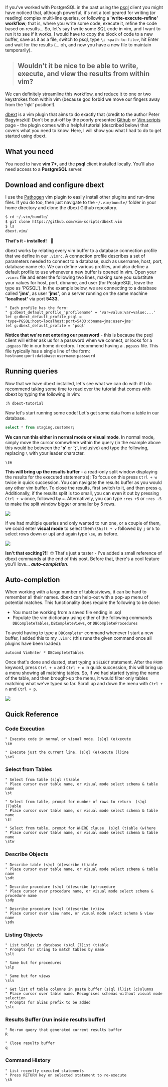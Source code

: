 If you've worked with PostgreSQL in the past using the [psql](http://www.postgresql.org/docs/current/static/app-psql.html) client you might have noticed that, although powerful, it's not a tool geared for writing (or reading) complex multi-line queries, or following a **'write-execute-refine' workflow**; that is, where you write some code, execute it, refine the code based on results... So, let's say I write some SQL code in vim, and I want to run it to see if it works. I would have to copy the block of code to a new buffer, save as it as a file, switch to psql, type `\i <path-to-file>`, hit Enter and wait for the results (... oh, and now you have a new file to maintain temporarily).

> ## Wouldn't it be nice to be able to write, execute, and view the results from within vim?

We can definitely streamline this workflow, and reduce it to one or two keystrokes from within vim (because god forbid we move our fingers away from the 'hjkl' position!).

[dbext](https://github.com/vim-scripts/dbext.vim) is a vim plugin that aims to do exactly that (credit to the author Peter Bagyinszki)! Don't be put-off by the poorly presented [Github](https://github.com/vim-scripts/dbext.vim) or [Vim scripts](http://www.vim.org/scripts/script.php?script_id=356) page - the plugin comes with a helpful tutorial (described below) that covers what you need to know. Here, I will show you what I had to do to get started using dbext.

## What you need

You need to have **vim 7+**, and the **psql** client installed locally. You'll also need access to a **PostgreSQL** server.

## Download and configure dbext

I use the [Pathogen](https://github.com/tpope/vim-pathogen) vim plugin to easily install other plugins and run-time files. If you do too, then just navigate to the `~/.vim/bundle/` folder in your home directory and clone the dbext Github repository.

```bash
$ cd ~/.vim/bundle/
$ git clone https://github.com/vim-scripts/dbext.vim
$ ls
dbext.vim/
```

**That's it - installed!**&nbsp;&nbsp;&nbsp;🎉

dbext works by relating every vim buffer to a database connection profile that we define in our `.vimrc`. A connection profile describes a set of parameters needed to connect to a database, such as username, host, port, database name etc. We can define various profiles, and also define a default profile to use whenever a new buffer is opened in vim. Open your `.vimrc` file and enter the following two lines, making sure you substitute your values for host, port, dbname, and user (for PostgreSQL, leave the type as 'PGSQL'). In the example below, we are connecting to a database called **'jms'**, as user **'jms'**, on a server running on the same machine **'localhost'** via port **5433**.

```vim
" Each profile has the form:
" g:dbext_default_profile_'profilename' = 'var=value:var=value:...'
let g:dbext_default_profile_psql = 'type=PGSQL:host=localhost:port=5433:dbname=jms:user=jms'
let g:dbext_default_profile = 'psql'
```

**Notice that we're not entering our password** - this is because the psql client will either ask us for a password when we connect, or looks for a `.pgpass` file in our home directory. I recommend having a `.pgpass` file. This file typically has a single line of the form: `hostname:port:database:username:password`

## Running queries

Now that we have dbext installed, let's see what we can do with it! I do recommend taking some time to read over the tutorial that comes with dbext by typing the following in vim:

```vim
:h dbext-tutorial
```

Now let's start running some code! Let's get some data from a table in our database.

```sql
select * from staging.customer;
```

**We can run this either in normal mode or visual mode**. In normal mode, simply move the cursor somewhere within the query (in the example above this would be between the **'s'** or **';'**, inclusive) and type the following, replacing `\` with your leader character.

```vim
\se
```

**This will bring up the results buffer** - a read-only split window displaying the results for the executed statement(s); To focus on this press `Ctrl + w` twice in quick succession. You can navigate the results buffer as you would any other vim buffer. To close the results, first switch to it, and then press `q`. Additionally, if the results split is too small, you can even it out by pressing `Ctrl + w` once, followed by `=`. Alternatively, you can type `:res +5` or `:res -5` to make the split window bigger or smaller by 5 rows.

![](/img/improve-postgresql-workflow-vim-dbext-1.png)

If we had multiple queries and only wanted to run one, or a couple of them, we could enter **visual mode** to select them (`Shift + v` followed by `j` or `k` to select rows down or up) and again type `\se`, as before.

![](/img/improve-postgresql-workflow-vim-dbext-2.png)

**Isn't that exciting?!!**&nbsp;&nbsp;🤓 That's just a taster - I've added a small reference of dbext commands at the end of this post. Before that, there's a cool feature you'll love... ***auto-completion***.

## Auto-completion

When working with a large number of tables/views, it can be hard to remember all their names. dbext can help-out with a pop-up menu of potential matches. This functionality does require the following to be done:

- You must be working from a saved file ending in .sql
- Populate the vim dictionary using either of the following commands `DBCompleteTables`, `DBCompleteViews`, or `DBCompleteProcedures`

To avoid having to type a `DBComplete*` command whenever I start a new buffer, I added this to my `.vimrc` (this runs the given command once all plugins have been loaded):

```vim
autocmd VimEnter * DBCompleteTables
```

Once that's done and dusted, start typing a `SELECT` statement. After the `FROM` keyword, press `Ctrl + x` and `Ctrl + o` in quick succession, this will bring up a menu showing all matching tables. So, if we had started typing the name of the table, and then brought-up the menu, it would filter only tables matching what we've typed so far. Scroll up and down the menu with `Ctrl + n` and `Ctrl + p`.

![](/img/improve-postgresql-workflow-vim-dbext-3.png)

## Quick Reference

### Code Execution

```vim
" Execute code in normal or visual mode. (s)ql (e)xecute
\se

" Execute just the current line. (s)ql (e)xecute (l)ine
\sel
```

### Select from Tables

```vim
" Select from table (s)ql (t)able
" Place cursor over table name, or visual mode select schema & table name
\st

" Select from table, prompt for number of rows to return  (s)ql (T)able
" Place cursor over table name, or visual mode select schema & table name
\sT

" Select from table, prompt for WHERE clause  (s)ql (t)able (w)here
" Place cursor over table name, or visual mode select schema & table name
\stw
```

### Describe Objects

```vim
" Describe table (s)ql (d)escribe (t)able
" Place cursor over table name, or visual mode select schema & table name
\sdt

" Describe procedure (s)ql (d)escribe (p)rocedure
" Place cursor over procedure name, or visual mode select schema & procedure name
\sdp

" Describe procedure (s)ql (d)escribe (v)iew
" Place cursor over view name, or visual mode select schema & view name
\sdv
```

### Listing Objects

```vim
" List tables in database (s)ql (l)ist (t)able
" Prompts for string to match tables by name
\slt

" Same but for procedures
\slp

" Same but for views
\slv

" Get list of table columns in paste buffer (s)ql (l)ist (c)olumns
" Place cursor over table name. Recognises schemas without visual mode selection
" Prompts for alias prefix to be added
\slc
```

### Results Buffer (run inside results buffer)

```vim
" Re-run query that generated current results buffer
R

" Close results buffer
q
```

### Command History

```vim
" List recently executed statements 
" Press RETURN key on selected statement to re-execute
\sh
```